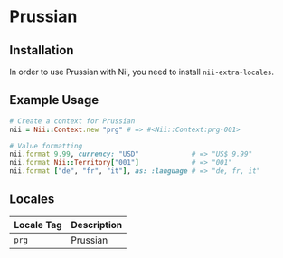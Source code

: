 <!-- This file has been generated. Source: languages/_template.md.erb -->

# Prussian

## Installation

In order to use Prussian with Nii, you need to install `nii-extra-locales`.

## Example Usage

``` ruby
# Create a context for Prussian
nii = Nii::Context.new "prg" # => #<Nii::Context:prg-001>

# Value formatting
nii.format 9.99, currency: "USD"             # => "US$ 9.99"
nii.format Nii::Territory["001"]             # => "001"
nii.format ["de", "fr", "it"], as: :language # => "de, fr, it"
```


## Locales

<table>
  <thead>
    <tr>
      <th>Locale Tag</th>
      <th>Description</th>
    </tr>
  </thead>
  <tbody>
    <tr>
      <td><code>prg</code></td>
      <td>Prussian</td>
    </tr>
  </tbody>
</table>

